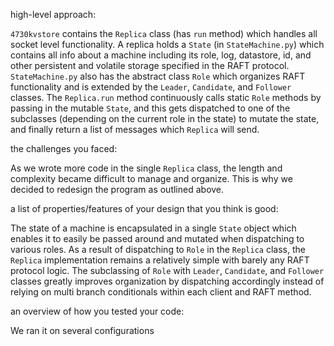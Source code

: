 high-level approach:

`4730kvstore`  contains the `Replica` class (has `run` method) which handles all socket level functionality. 
A replica holds a `State` (in `StateMachine.py`) which contains all info about a machine including its role, log, datastore, id, and other persistent and volatile storage specified in the RAFT protocol.
`StateMachine.py` also has the abstract class `Role` which organizes RAFT functionality and is extended by the `Leader`, `Candidate`, and `Follower` classes.
The `Replica.run` method continuously calls static `Role` methods by passing in the mutable `State`, and this gets dispatched to one of the subclasses (depending on the current role in the state) to mutate the state, and finally return a list of messages which `Replica` will send.


the challenges you faced:

As we wrote more code in the single `Replica` class, the length and complexity became difficult to manage and organize. This is why we decided to redesign the program as outlined above.


a list of properties/features of your design that you think is good:

The state of a machine is encapsulated in a single `State` object which enables it to easily be passed around and mutated when dispatching to various roles.
As a result of dispatching to `Role` in the `Replica` class, the `Replica` implementation remains a relatively simple with barely any RAFT protocol logic.
The subclassing of `Role` with `Leader`, `Candidate`, and `Follower` classes greatly improves organization by dispatching accordingly instead of relying on multi branch conditionals within each client and RAFT method.

an overview of how you tested your code:

We ran it on several configurations
